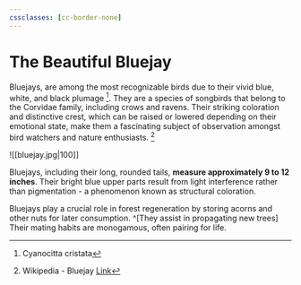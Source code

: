 ```yaml
---
cssclasses: [cc-border-none]
---
```

# The Beautiful Bluejay

Bluejays, are among the most recognizable birds due to their vivid blue, white, and black plumage [^1]. They are a species of songbirds that belong to the Corvidae family, including crows and ravens. Their striking coloration and distinctive crest, which can be raised or lowered depending on their emotional state, make them a fascinating subject of observation amongst bird watchers and nature enthusiasts. [^2]

![[bluejay.jpg|100]]

Bluejays, including their long, rounded tails, **measure approximately 9 to 12 inches**. Their bright blue upper parts result from light interference rather than pigmentation - a phenomenon known as structural coloration.

Bluejays play a crucial role in forest regeneration by storing acorns and other nuts for later consumption. ^[They assist in propagating new trees] Their mating habits are monogamous, often pairing for life.

[^1]: Cyanocitta cristata
[^2]: Wikipedia - Bluejay [Link](https://en.wikipedia.org/wiki/Blue_jay)